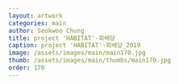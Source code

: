 ```yaml
---
layout: artwork 
categories: main 
author: Seokwoo Chung 
title: project 'HABITAT'-회베당 
caption: project 'HABITAT'-회베당_2019 
image: /assets/images/main/main170.jpg 
thumb: /assets/images/main/thumbs/main170.jpg 
order: 170 
---
```

